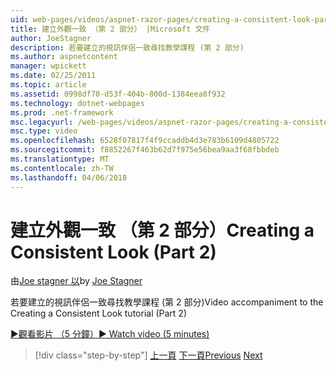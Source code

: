 ```yaml
---
uid: web-pages/videos/aspnet-razor-pages/creating-a-consistent-look-part-2
title: 建立外觀一致 （第 2 部分） |Microsoft 文件
author: JoeStagner
description: 若要建立的視訊伴侶一致尋找教學課程 (第 2 部分)
ms.author: aspnetcontent
manager: wpickett
ms.date: 02/25/2011
ms.topic: article
ms.assetid: 0998df70-d53f-404b-800d-1384eea8f932
ms.technology: dotnet-webpages
ms.prod: .net-framework
msc.legacyurl: /web-pages/videos/aspnet-razor-pages/creating-a-consistent-look-part-2
msc.type: video
ms.openlocfilehash: 6528f07817f4f9ccaddb4d3e783b6109d4805722
ms.sourcegitcommit: f8852267f463b62d7f975e56bea9aa3f68fbbdeb
ms.translationtype: MT
ms.contentlocale: zh-TW
ms.lasthandoff: 04/06/2018
---
```

<a name="creating-a-consistent-look-part-2"></a><span data-ttu-id="bd68d-103">建立外觀一致 （第 2 部分）</span><span class="sxs-lookup"><span data-stu-id="bd68d-103">Creating a Consistent Look (Part 2)</span></span>
====================
<span data-ttu-id="bd68d-104">由[Joe stagner 以](https://github.com/JoeStagner)</span><span class="sxs-lookup"><span data-stu-id="bd68d-104">by [Joe Stagner](https://github.com/JoeStagner)</span></span>

<span data-ttu-id="bd68d-105">若要建立的視訊伴侶一致尋找教學課程 (第 2 部分)</span><span class="sxs-lookup"><span data-stu-id="bd68d-105">Video accompaniment to the Creating a Consistent Look tutorial (Part 2)</span></span>

[<span data-ttu-id="bd68d-106">&#9654;觀看影片 （5 分鐘）</span><span class="sxs-lookup"><span data-stu-id="bd68d-106">&#9654; Watch video (5 minutes)</span></span>](https://channel9.msdn.com/Blogs/ASP-NET-Site-Videos/creating-a-consistent-look-part-2)

> [!div class="step-by-step"]
> <span data-ttu-id="bd68d-107">[上一頁](creating-a-consistent-look-part-1.md)
> [下一頁](working-with-forms-part-1.md)</span><span class="sxs-lookup"><span data-stu-id="bd68d-107">[Previous](creating-a-consistent-look-part-1.md)
[Next](working-with-forms-part-1.md)</span></span>
